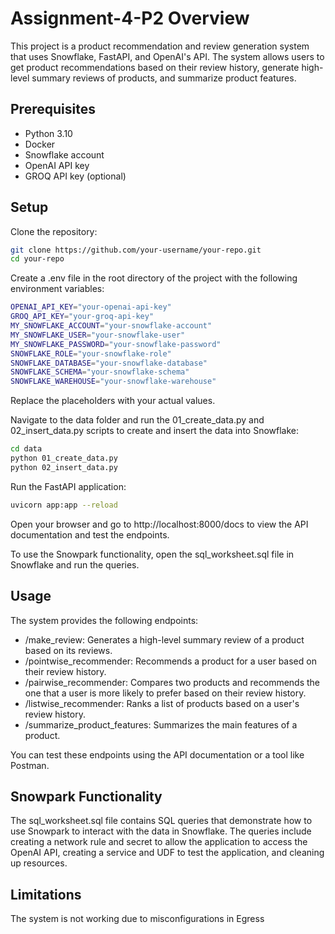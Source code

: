 # Assignment-4-P2 Overview

This project is a product recommendation and review generation system that uses Snowflake, FastAPI, and OpenAI's API. The system allows users to get product recommendations based on their review history, generate high-level summary reviews of products, and summarize product features.

## Prerequisites
- Python 3.10
- Docker
- Snowflake account
- OpenAI API key
- GROQ API key (optional)

## Setup

Clone the repository:

```bash
git clone https://github.com/your-username/your-repo.git
cd your-repo
```

Create a .env file in the root directory of the project with the following environment variables:

```bash
OPENAI_API_KEY="your-openai-api-key"
GROQ_API_KEY="your-groq-api-key"
MY_SNOWFLAKE_ACCOUNT="your-snowflake-account"
MY_SNOWFLAKE_USER="your-snowflake-user"
MY_SNOWFLAKE_PASSWORD="your-snowflake-password"
SNOWFLAKE_ROLE="your-snowflake-role"
SNOWFLAKE_DATABASE="your-snowflake-database"
SNOWFLAKE_SCHEMA="your-snowflake-schema"
SNOWFLAKE_WAREHOUSE="your-snowflake-warehouse"
```

Replace the placeholders with your actual values.

Navigate to the data folder and run the 01_create_data.py and 02_insert_data.py scripts to create and insert the data into Snowflake:

```bash
cd data
python 01_create_data.py
python 02_insert_data.py
```

Run the FastAPI application:

```bash
uvicorn app:app --reload
```

Open your browser and go to http://localhost:8000/docs to view the API documentation and test the endpoints.

To use the Snowpark functionality, open the sql_worksheet.sql file in Snowflake and run the queries.

## Usage
The system provides the following endpoints:

- /make_review: Generates a high-level summary review of a product based on its reviews.
- /pointwise_recommender: Recommends a product for a user based on their review history.
- /pairwise_recommender: Compares two products and recommends the one that a user is more likely to prefer based on their review history.
- /listwise_recommender: Ranks a list of products based on a user's review history.
- /summarize_product_features: Summarizes the main features of a product.

You can test these endpoints using the API documentation or a tool like Postman.

## Snowpark Functionality
The sql_worksheet.sql file contains SQL queries that demonstrate how to use Snowpark to interact with the data in Snowflake. The queries include creating a network rule and secret to allow the application to access the OpenAI API, creating a service and UDF to test the application, and cleaning up resources.

## Limitations
The system is not working due to misconfigurations in Egress